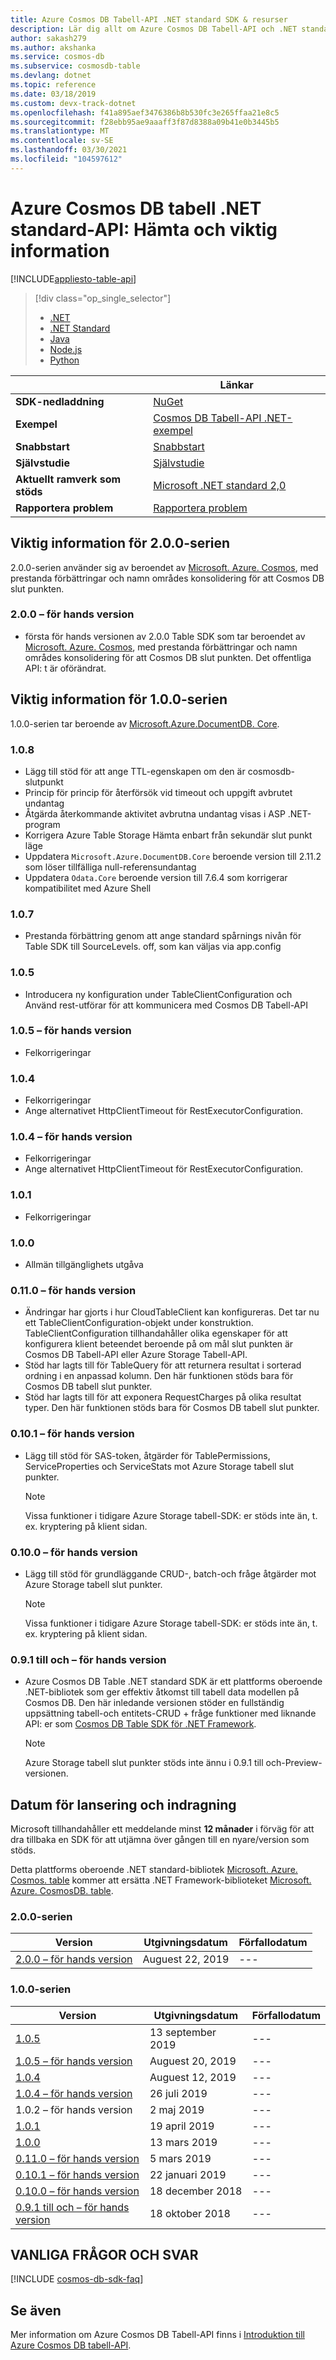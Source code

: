```yaml
---
title: Azure Cosmos DB Tabell-API .NET standard SDK & resurser
description: Lär dig allt om Azure Cosmos DB Tabell-API och .NET standard SDK, inklusive versions datum, datum för indragningen och ändringar som gjorts mellan varje version.
author: sakash279
ms.author: akshanka
ms.service: cosmos-db
ms.subservice: cosmosdb-table
ms.devlang: dotnet
ms.topic: reference
ms.date: 03/18/2019
ms.custom: devx-track-dotnet
ms.openlocfilehash: f41a895aef3476386b8b530fc3e265ffaa21e8c5
ms.sourcegitcommit: f28ebb95ae9aaaff3f87d8388a09b41e0b3445b5
ms.translationtype: MT
ms.contentlocale: sv-SE
ms.lasthandoff: 03/30/2021
ms.locfileid: "104597612"
---
```

# <a name="azure-cosmos-db-table-net-standard-api-download-and-release-notes"></a>Azure Cosmos DB tabell .NET standard-API: Hämta och viktig information
[!INCLUDE[appliesto-table-api](includes/appliesto-table-api.md)]
> [!div class="op_single_selector"]
> 
> * [.NET](table-sdk-dotnet.md)
> * [.NET Standard](table-sdk-dotnet-standard.md)
> * [Java](table-sdk-java.md)
> * [Node.js](table-sdk-nodejs.md)
> * [Python](table-sdk-python.md)

|   | Länkar  |
|---|---|
|**SDK-nedladdning**|[NuGet](https://www.nuget.org/packages/Microsoft.Azure.Cosmos.Table)|
|**Exempel**|[Cosmos DB Tabell-API .NET-exempel](https://github.com/Azure-Samples/azure-cosmos-table-dotnet-core-getting-started)|
|**Snabbstart**|[Snabbstart](create-table-dotnet.md)|
|**Självstudie**|[Självstudie](tutorial-develop-table-dotnet.md)|
|**Aktuellt ramverk som stöds**|[Microsoft .NET standard 2,0](https://www.nuget.org/packages/NETStandard.Library)|
|**Rapportera problem**|[Rapportera problem](https://github.com/Azure/azure-cosmos-table-dotnet/issues)|

## <a name="release-notes-for-200-series"></a>Viktig information för 2.0.0-serien
2.0.0-serien använder sig av beroendet av [Microsoft. Azure. Cosmos](https://www.nuget.org/packages/Microsoft.Azure.Cosmos/), med prestanda förbättringar och namn områdes konsolidering för att Cosmos DB slut punkten.

### <a name="200-preview"></a><a name="2.0.0-preview"></a>2.0.0 – för hands version
* första för hands versionen av 2.0.0 Table SDK som tar beroendet av [Microsoft. Azure. Cosmos](https://www.nuget.org/packages/Microsoft.Azure.Cosmos/), med prestanda förbättringar och namn områdes konsolidering för att Cosmos DB slut punkten. Det offentliga API: t är oförändrat.

## <a name="release-notes-for-100-series"></a>Viktig information för 1.0.0-serien
1.0.0-serien tar beroende av [Microsoft.Azure.DocumentDB. Core](https://www.nuget.org/packages/Microsoft.Azure.DocumentDB.Core/).

### <a name="108"></a><a name="1.0.8"></a>1.0.8
* Lägg till stöd för att ange TTL-egenskapen om den är cosmosdb-slutpunkt 
* Princip för princip för återförsök vid timeout och uppgift avbrutet undantag
* Åtgärda återkommande aktivitet avbrutna undantag visas i ASP .NET-program
* Korrigera Azure Table Storage Hämta enbart från sekundär slut punkt läge
* Uppdatera `Microsoft.Azure.DocumentDB.Core` beroende version till 2.11.2 som löser tillfälliga null-referensundantag
* Uppdatera `Odata.Core` beroende version till 7.6.4 som korrigerar kompatibilitet med Azure Shell

### <a name="107"></a><a name="1.0.7"></a>1.0.7
* Prestanda förbättring genom att ange standard spårnings nivån för Table SDK till SourceLevels. off, som kan väljas via app.config

### <a name="105"></a><a name="1.0.5"></a>1.0.5
* Introducera ny konfiguration under TableClientConfiguration och Använd rest-utförar för att kommunicera med Cosmos DB Tabell-API

### <a name="105-preview"></a><a name="1.0.5-preview"></a>1.0.5 – för hands version
* Felkorrigeringar

### <a name="104"></a><a name="1.0.4"></a>1.0.4
* Felkorrigeringar
* Ange alternativet HttpClientTimeout för RestExecutorConfiguration.

### <a name="104-preview"></a><a name="1.0.4-preview"></a>1.0.4 – för hands version
* Felkorrigeringar
* Ange alternativet HttpClientTimeout för RestExecutorConfiguration.

### <a name="101"></a><a name="1.0.1"></a>1.0.1
* Felkorrigeringar

### <a name="100"></a><a name="1.0.0"></a>1.0.0
* Allmän tillgänglighets utgåva

### <a name="0110-preview"></a><a name="0.11.0-preview"></a>0.11.0 – för hands version
* Ändringar har gjorts i hur CloudTableClient kan konfigureras. Det tar nu ett TableClientConfiguration-objekt under konstruktion. TableClientConfiguration tillhandahåller olika egenskaper för att konfigurera klient beteendet beroende på om mål slut punkten är Cosmos DB Tabell-API eller Azure Storage Tabell-API.
* Stöd har lagts till för TableQuery för att returnera resultat i sorterad ordning i en anpassad kolumn. Den här funktionen stöds bara för Cosmos DB tabell slut punkter.
* Stöd har lagts till för att exponera RequestCharges på olika resultat typer. Den här funktionen stöds bara för Cosmos DB tabell slut punkter.

### <a name="0101-preview"></a><a name="0.10.1-preview"></a>0.10.1 – för hands version
* Lägg till stöd för SAS-token, åtgärder för TablePermissions, ServiceProperties och ServiceStats mot Azure Storage tabell slut punkter. 
   > [!NOTE]
   > Vissa funktioner i tidigare Azure Storage tabell-SDK: er stöds inte än, t. ex. kryptering på klient sidan.

### <a name="0100-preview"></a><a name="0.10.0-preview"></a>0.10.0 – för hands version
* Lägg till stöd för grundläggande CRUD-, batch-och fråge åtgärder mot Azure Storage tabell slut punkter. 
   > [!NOTE]
   > Vissa funktioner i tidigare Azure Storage tabell-SDK: er stöds inte än, t. ex. kryptering på klient sidan.

### <a name="091-preview"></a><a name="0.9.1-preview"></a>0.9.1 till och – för hands version
* Azure Cosmos DB Table .NET standard SDK är ett plattforms oberoende .NET-bibliotek som ger effektiv åtkomst till tabell data modellen på Cosmos DB. Den här inledande versionen stöder en fullständig uppsättning tabell-och entitets-CRUD + fråge funktioner med liknande API: er som [Cosmos DB Table SDK för .NET Framework](table-sdk-dotnet.md). 
   > [!NOTE]
   >  Azure Storage tabell slut punkter stöds inte ännu i 0.9.1 till och-Preview-versionen.

## <a name="release-and-retirement-dates"></a>Datum för lansering och indragning
Microsoft tillhandahåller ett meddelande minst **12 månader** i förväg för att dra tillbaka en SDK för att utjämna över gången till en nyare/version som stöds.

Detta plattforms oberoende .NET standard-bibliotek [Microsoft. Azure. Cosmos. table](https://www.nuget.org/packages/Microsoft.Azure.Cosmos.Table) kommer att ersätta .NET Framework-biblioteket [Microsoft. Azure. CosmosDB. table](https://www.nuget.org/packages/Microsoft.Azure.CosmosDB.Table).

### <a name="200-series"></a>2.0.0-serien
| Version | Utgivningsdatum | Förfallodatum |
| --- | --- | --- |
| [2.0.0 – för hands version](#2.0.0-preview) |Auguest 22, 2019 |--- |

### <a name="100-series"></a>1.0.0-serien
| Version | Utgivningsdatum | Förfallodatum |
| --- | --- | --- |
| [1.0.5](#1.0.5) |13 september 2019 |--- |
| [1.0.5 – för hands version](#1.0.5-preview) |Auguest 20, 2019 |--- |
| [1.0.4](#1.0.4) |Auguest 12, 2019 |--- |
| [1.0.4 – för hands version](#1.0.4-preview) |26 juli 2019 |--- |
| 1.0.2 – för hands version |2 maj 2019 |--- |
| [1.0.1](#1.0.1) |19 april 2019 |--- |
| [1.0.0](#1.0.0) |13 mars 2019 |--- |
| [0.11.0 – för hands version](#0.11.0-preview) |5 mars 2019 |--- |
| [0.10.1 – för hands version](#0.10.1-preview) |22 januari 2019 |--- |
| [0.10.0 – för hands version](#0.10.0-preview) |18 december 2018 |--- |
| [0.9.1 till och – för hands version](#0.9.1-preview) |18 oktober 2018 |--- |


## <a name="faq"></a>VANLIGA FRÅGOR OCH SVAR

[!INCLUDE [cosmos-db-sdk-faq](../../includes/cosmos-db-sdk-faq.md)]

## <a name="see-also"></a>Se även
Mer information om Azure Cosmos DB Tabell-API finns i [Introduktion till Azure Cosmos DB tabell-API](table-introduction.md).
